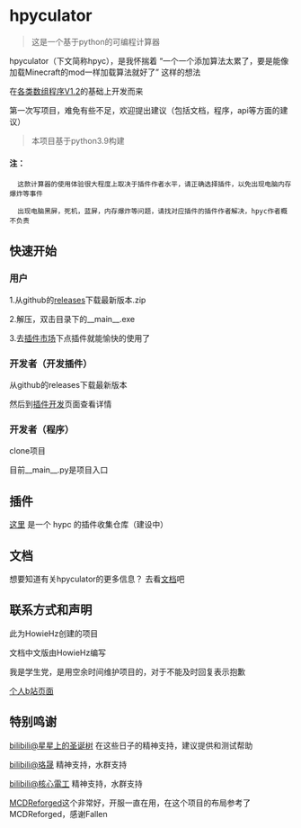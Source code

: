 # hpyculator

>这是一个基于python的可编程计算器

  hpyculator（下文简称hpyc），是我怀揣着 “一个一个添加算法太累了，要是能像加载Minecraft的mod一样加载算法就好了” 这样的想法
  
  在[各类数组程序V1.2](https://www.bilibili.com/video/BV18p4y1h7bQ)的基础上开发而来
  
  第一次写项目，难免有些不足，欢迎提出建议（包括文档，程序，api等方面的建议）
  
 >本项目基于python3.9构建
  
  #### 注：
      
      这款计算器的使用体验很大程度上取决于插件作者水平，请正确选择插件，以免出现电脑内存爆炸等事件
  
      出现电脑黑屏，死机，蓝屏，内存爆炸等问题，请找对应插件的插件作者解决，hpyc作者概不负责
  
  
## 快速开始

### 用户

1.从github的[releases](https://github.com/HowieHz/hpyculator/releases)下载最新版本.zip

2.解压，双击目录下的__main__.exe

3.去[插件市场](https://github.com/HowieHz/hpyculatorPluginCatalogue)下点插件就能愉快的使用了


### 开发者（开发插件）

从github的releases下载最新版本

然后到[插件开发](https://hpyculator.readthedocs.io/zh_CN/latest/plugin_dev/index.html)页面查看详情

### 开发者（程序）

clone项目

目前__main__.py是项目入口

## 插件

[这里](https://github.com/HowieHz/PluginCatalogue) 是一个 hypc 的插件收集仓库（建设中）

## 文档

想要知道有关hpyculator的更多信息？ 去看[文档](https://hpyculator.readthedocs.io/)吧 


## 联系方式和声明

此为HowieHz创建的项目

文档中文版由HowieHz编写

我是学生党，是用空余时间维护项目的，对于不能及时回复表示抱歉

[个人b站页面](https://space.bilibili.com/176670190)

## 特别鸣谢

[bilibili@星星上的圣诞树](https://space.bilibili.com/8222978) 在这些日子的精神支持，建议提供和测试帮助

[bilibili@珞晟](https://space.bilibili.com/312714981)           精神支持，水群支持

[bilibili@核心電工](https://space.bilibili.com/25325033)        精神支持，水群支持

[MCDReforged](https://github.com/Fallen-Breath/MCDReforged)这个非常好，开服一直在用，在这个项目的布局参考了MCDReforged，感谢Fallen

